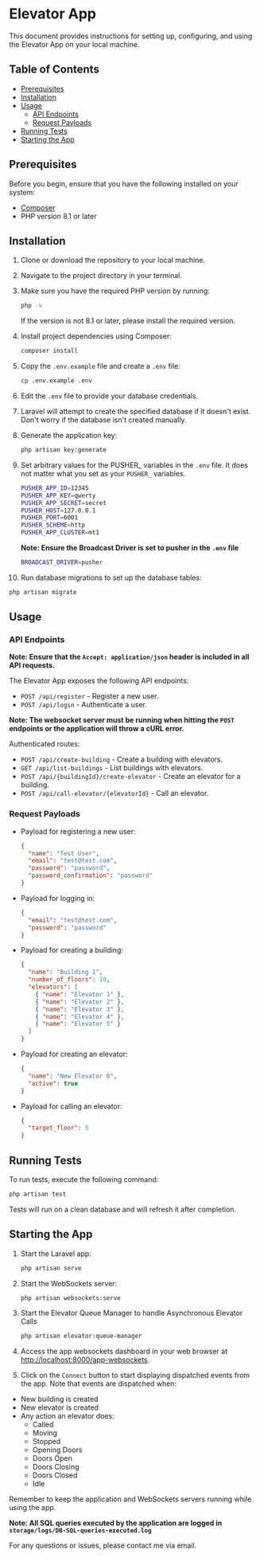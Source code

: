 # Elevator App

This document provides instructions for setting up, configuring, and using the Elevator App on your local machine.

## Table of Contents

- [Prerequisites](#prerequisites)
- [Installation](#installation)
- [Usage](#usage)
  - [API Endpoints](#api-endpoints)
  - [Request Payloads](#request-payloads)
- [Running Tests](#running-tests)
- [Starting the App](#starting-the-app)

## Prerequisites

Before you begin, ensure that you have the following installed on your system:

- [Composer](https://getcomposer.org/)
- PHP version 8.1 or later

## Installation

1. Clone or download the repository to your local machine.

2. Navigate to the project directory in your terminal.

3. Make sure you have the required PHP version by running:

   ```bash
   php -v
   ```

   If the version is not 8.1 or later, please install the required version.

4. Install project dependencies using Composer:

   ```bash
   composer install
   ```

5. Copy the `.env.example` file and create a `.env` file:

   ```bash
   cp .env.example .env
   ```

6. Edit the `.env` file to provide your database credentials.

7. Laravel will attempt to create the specified database if it doesn't exist. Don't worry if the database isn't created manually.

8. Generate the application key:

   ```bash
   php artisan key:generate
   ```

9. Set arbitrary values for the PUSHER_ variables in the `.env` file. It does not matter what you set as your `PUSHER_` variables.

    ```bash
    PUSHER_APP_ID=12345
    PUSHER_APP_KEY=qwerty
    PUSHER_APP_SECRET=secret
    PUSHER_HOST=127.0.0.1
    PUSHER_PORT=6001
    PUSHER_SCHEME=http
    PUSHER_APP_CLUSTER=mt1
    ```

    **Note: Ensure the Broadcast Driver is set to pusher in the `.env` file**

    ```bash
    BROADCAST_DRIVER=pusher
    ```

10. Run database migrations to set up the database tables:

   ```bash
   php artisan migrate
   ```

## Usage

### API Endpoints

**Note: Ensure that the `Accept: application/json` header is included in all API requests.**

The Elevator App exposes the following API endpoints:

- `POST /api/register` - Register a new user.
- `POST /api/login` - Authenticate a user.

**Note: The websocket server must be running when hitting the `POST` endpoints or the application will throw a cURL error.**

Authenticated routes:

- `POST /api/create-building` - Create a building with elevators.
- `GET /api/list-buildings` - List buildings with elevators.
- `POST /api/{buildingId}/create-elevator` - Create an elevator for a building.
- `POST /api/call-elevator/{elevatorId}` - Call an elevator.

### Request Payloads

- Payload for registering a new user:

  ```json
  {
    "name": "Test User",
    "email": "test@test.com",
    "password": "password",
    "password_confirmation": "password"
  }
  ```

- Payload for logging in:

  ```json
  {
    "email": "test@test.com",
    "password": "password"
  }
  ```

- Payload for creating a building:

  ```json
  {
    "name": "Building 1",
    "number_of_floors": 10,
    "elevators": [
      { "name": "Elevator 1" },
      { "name": "Elevator 2" },
      { "name": "Elevator 3" },
      { "name": "Elevator 4" },
      { "name": "Elevator 5" }
    ]
  }
  ```

- Payload for creating an elevator:

  ```json
  {
    "name": "New Elevator 6",
    "active": true
  }
  ```

- Payload for calling an elevator:

  ```json
  {
    "target_floor": 5
  }
  ```

## Running Tests

To run tests, execute the following command:

```bash
php artisan test
```

Tests will run on a clean database and will refresh it after completion.

## Starting the App

1. Start the Laravel app:

   ```bash
   php artisan serve
   ```

2. Start the WebSockets server:

   ```bash
   php artisan websockets:serve
   ```

3. Start the Elevator Queue Manager to handle Asynchronous Elevator Calls

   ```bash
   php artisan elevator:queue-manager
   ```

4. Access the app websockets dashboard in your web browser at [http://localhost:8000/app-websockets](http://localhost:8000/app-websockets).

4. Click on the `Connect` button to start displaying dispatched events from the app. Note that events are dispatched when:

- New building is created
- New elevator is created
- Any action an elevator does:
  - Called
  - Moving
  - Stopped
  - Opening Doors
  - Doors Open
  - Doors Closing
  - Doors Closed
  - Idle

Remember to keep the application and WebSockets servers running while using the app.

 **Note: All SQL queries executed by the application are logged in ``storage/logs/DB-SQL-queries-executed.log``**

For any questions or issues, please contact me via email.
